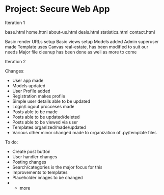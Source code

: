 # Project: Secure Web App

Iteration 1

base.html
home.html
about-us.html
deals.html
statistics.html
contact.html

Basic render URLs setup
Basic views setup
Models added
Admin superuser made
Template uses Canvas real-estate, has been modified to suit our needs
Major file cleanup has been done as well as more to come

Iteration 2

Changes:
- User app made
- Models updated
- User Profile added
- Registration makes profile
- Simple user details able to be updated
- Login/Logout procceses made
- Posts able to be made
- Posts able to be updated/deleted
- Posts able to be viewed via user
- Templates organized/made/updated
- Various other minor changed made to organization of .py/template files

To do:
- Create post button
- User handler changes
- Posting changes
- Search/categories is the major focus for this
- Improvements to templates
- Placeholder images to be changed
- + more
